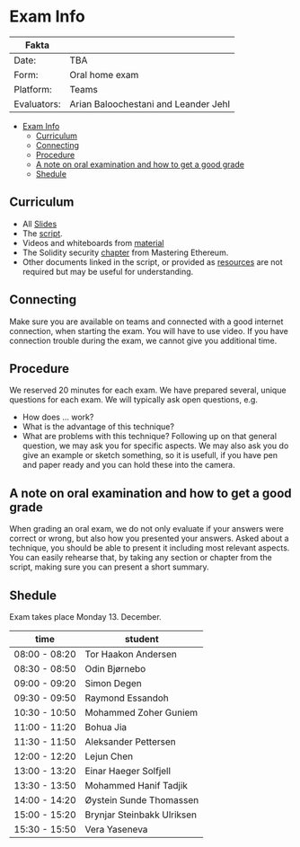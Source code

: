 # Exam Info

| Fakta ||
|-----|-----|
|Date:| TBA|
|Form:| Oral home exam |
|Platform: | Teams |
|Evaluators: | Arian Baloochestani and Leander Jehl |

- [Exam Info](#exam-info)
  - [Curriculum](#curriculum)
  - [Connecting](#connecting)
  - [Procedure](#procedure)
  - [A note on oral examination and how to get a good grade](#a-note-on-oral-examination-and-how-to-get-a-good-grade)
  - [Shedule](#shedule)


## Curriculum

* All [Slides](../slides) 
* The [script](../script.pdf).
* Videos and whiteboards from [material](../lecture_material.md)
* The Solidity security [chapter](https://github.com/ethereumbook/ethereumbook/blob/develop/09smart-contracts-security.asciidoc) from Mastering Ethereum.
* Other documents linked in the script, or provided as [resources](../resources.md) are not required but may be useful for understanding.

## Connecting

Make sure you are available on teams and connected with a good internet connection, when starting the exam.
You will have to use video.
If you have connection trouble during the exam, we cannot give you additional time.

## Procedure

We reserved 20 minutes for each exam.
We have prepared several, unique questions for each exam.
We will typically ask open questions, e.g. 
* How does ... work? 
* What is the advantage of this technique? 
* What are problems with this technique?
Following up on that general question, we may ask you for specific aspects.
We may also ask you do give an example or sketch something, so it is usefull, if you have pen and paper ready and you can hold these into the camera.

## A note on oral examination and how to get a good grade

When grading an oral exam, we do not only evaluate if your answers were correct or wrong, but also how you presented your answers. 
Asked about a technique, you should be able to present it including most relevant aspects.
You can easily rehearse that, by taking any section or chapter from the script, making sure you can present a short summary.

## Shedule

Exam takes place Monday 13. December.

| time | student |
|------|---------|
| 08:00 - 08:20 | Tor Haakon Andersen |
| 08:30 - 08:50 | Odin  Bjørnebo |
| 09:00 - 09:20 | Simon Degen |
| 09:30 - 09:50 | Raymond Essandoh |
| 10:30 - 10:50 | Mohammed Zoher Guniem |
| 11:00 - 11:20 | Bohua Jia |
| 11:30 - 11:50 | Aleksander Pettersen |
| 12:00 - 12:20 | Lejun Chen |
| 13:00 - 13:20 | Einar Haeger Solfjell |
| 13:30 - 13:50 | Mohammed Hanif Tadjik |
| 14:00 - 14:20 | Øystein Sunde Thomassen |
| 15:00 - 15:20 | Brynjar Steinbakk Ulriksen |
| 15:30 - 15:50 | Vera Yaseneva |
